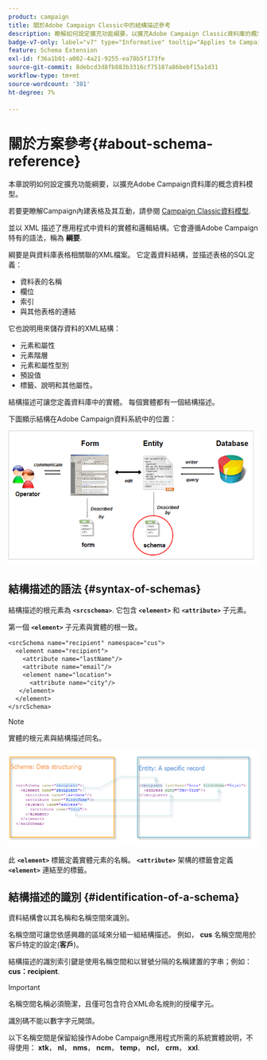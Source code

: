 ```yaml
---
product: campaign
title: 關於Adobe Campaign Classic中的結構描述參考
description: 瞭解如何設定擴充功能綱要，以擴充Adobe Campaign Classic資料庫的概念資料模型
badge-v7-only: label="v7" type="Informative" tooltip="Applies to Campaign Classic v7 only"
feature: Schema Extension
exl-id: f36a1b01-a002-4a21-9255-ea78b5f173fe
source-git-commit: 8debcd3d8fb883b3316cf75187a86bebf15a1d31
workflow-type: tm+mt
source-wordcount: '381'
ht-degree: 7%

---
```


# 關於方案參考{#about-schema-reference}

本章說明如何設定擴充功能綱要，以擴充Adobe Campaign資料庫的概念資料模型。

若要更瞭解Campaign內建表格及其互動，請參閱 [Campaign Classic資料模型](https://helpx.adobe.com/tw/campaign/kb/acc-datamodel.html).

並以 XML 描述了應用程式中資料的實體和邏輯結構。它會遵循Adobe Campaign特有的語法，稱為 **綱要**.

綱要是與資料庫表格相關聯的XML檔案。 它定義資料結構，並描述表格的SQL定義：

* 資料表的名稱
* 欄位
* 索引
* 與其他表格的連結

它也說明用來儲存資料的XML結構：

* 元素和屬性
* 元素階層
* 元素和屬性型別
* 預設值
* 標籤、說明和其他屬性。

結構描述可讓您定義資料庫中的實體。 每個實體都有一個結構描述。

下圖顯示結構在Adobe Campaign資料系統中的位置：

![](assets/reference_schema_intro.png)

## 結構描述的語法 {#syntax-of-schemas}

結構描述的根元素為 **`<srcschema>`**. 它包含 **`<element>`** 和 **`<attribute>`** 子元素。

第一個 **`<element>`** 子元素與實體的根一致。

```
<srcSchema name="recipient" namespace="cus">
  <element name="recipient">  
    <attribute name="lastName"/>
    <attribute name="email"/>
    <element name="location">
      <attribute name="city"/>
   </element>
  </element>
</srcSchema>
```

>[!NOTE]
>
>實體的根元素與結構描述同名。

![](assets/s_ncs_configuration_schema_and_entity.png)

此 **`<element>`** 標籤定義實體元素的名稱。 **`<attribute>`** 架構的標籤會定義 **`<element>`** 連結至的標籤。

## 結構描述的識別 {#identification-of-a-schema}

資料結構會以其名稱和名稱空間來識別。

名稱空間可讓您依感興趣的區域來分組一組結構描述。 例如， **cus** 名稱空間用於客戶特定的設定(**客戶**)。

結構描述的識別索引鍵是使用名稱空間和以冒號分隔的名稱建置的字串；例如： **cus：recipient**.

>[!IMPORTANT]
>
>名稱空間名稱必須簡潔，且僅可包含符合XML命名規則的授權字元。
>
>識別碼不能以數字字元開頭。
>
>以下名稱空間是保留給操作Adobe Campaign應用程式所需的系統實體說明，不得使用： **xtk**， **nl**， **nms**， **ncm**， **temp**， **ncl**， **crm**， **xxl**.

